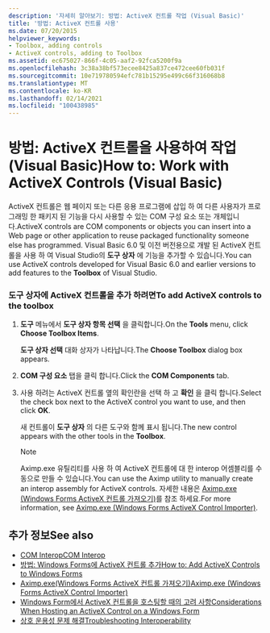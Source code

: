 ```yaml
---
description: '자세히 알아보기: 방법: ActiveX 컨트롤 작업 (Visual Basic)'
title: '방법: ActiveX 컨트롤 사용'
ms.date: 07/20/2015
helpviewer_keywords:
- Toolbox, adding controls
- ActiveX controls, adding to Toolbox
ms.assetid: ec675027-866f-4c05-aaf2-92fca5200f9a
ms.openlocfilehash: 3c38a38bf573ecee8425a837ce472cee60fb031f
ms.sourcegitcommit: 10e719780594efc781b15295e499c66f316068b8
ms.translationtype: MT
ms.contentlocale: ko-KR
ms.lasthandoff: 02/14/2021
ms.locfileid: "100438985"
---
```

# <a name="how-to-work-with-activex-controls-visual-basic"></a><span data-ttu-id="73bdd-103">방법: ActiveX 컨트롤을 사용하여 작업(Visual Basic)</span><span class="sxs-lookup"><span data-stu-id="73bdd-103">How to: Work with ActiveX Controls (Visual Basic)</span></span>

<span data-ttu-id="73bdd-104">ActiveX 컨트롤은 웹 페이지 또는 다른 응용 프로그램에 삽입 하 여 다른 사용자가 프로그래밍 한 패키지 된 기능을 다시 사용할 수 있는 COM 구성 요소 또는 개체입니다.</span><span class="sxs-lookup"><span data-stu-id="73bdd-104">ActiveX controls are COM components or objects you can insert into a Web page or other application to reuse packaged functionality someone else has programmed.</span></span> <span data-ttu-id="73bdd-105">Visual Basic 6.0 및 이전 버전용으로 개발 된 ActiveX 컨트롤을 사용 하 여 Visual Studio의 **도구 상자** 에 기능을 추가할 수 있습니다.</span><span class="sxs-lookup"><span data-stu-id="73bdd-105">You can use ActiveX controls developed for Visual Basic 6.0 and earlier versions to add features to the **Toolbox** of Visual Studio.</span></span>  
  
### <a name="to-add-activex-controls-to-the-toolbox"></a><span data-ttu-id="73bdd-106">도구 상자에 ActiveX 컨트롤을 추가 하려면</span><span class="sxs-lookup"><span data-stu-id="73bdd-106">To add ActiveX controls to the toolbox</span></span>  
  
1. <span data-ttu-id="73bdd-107">**도구** 메뉴에서 **도구 상자 항목 선택** 을 클릭합니다.</span><span class="sxs-lookup"><span data-stu-id="73bdd-107">On the **Tools** menu, click **Choose Toolbox Items**.</span></span>  
  
     <span data-ttu-id="73bdd-108">**도구 상자 선택** 대화 상자가 나타납니다.</span><span class="sxs-lookup"><span data-stu-id="73bdd-108">The **Choose Toolbox** dialog box appears.</span></span>  
  
2. <span data-ttu-id="73bdd-109">**COM 구성 요소** 탭을 클릭 합니다.</span><span class="sxs-lookup"><span data-stu-id="73bdd-109">Click the **COM Components** tab.</span></span>  
  
3. <span data-ttu-id="73bdd-110">사용 하려는 ActiveX 컨트롤 옆의 확인란을 선택 하 고 **확인** 을 클릭 합니다.</span><span class="sxs-lookup"><span data-stu-id="73bdd-110">Select the check box next to the ActiveX control you want to use, and then click **OK**.</span></span>  
  
     <span data-ttu-id="73bdd-111">새 컨트롤이 **도구 상자** 의 다른 도구와 함께 표시 됩니다.</span><span class="sxs-lookup"><span data-stu-id="73bdd-111">The new control appears with the other tools in the **Toolbox**.</span></span>  
  
    > [!NOTE]
    > <span data-ttu-id="73bdd-112">Aximp.exe 유틸리티를 사용 하 여 ActiveX 컨트롤에 대 한 interop 어셈블리를 수동으로 만들 수 있습니다.</span><span class="sxs-lookup"><span data-stu-id="73bdd-112">You can use the Aximp utility to manually create an interop assembly for ActiveX controls.</span></span> <span data-ttu-id="73bdd-113">자세한 내용은 [Aximp.exe (Windows Forms ActiveX 컨트롤 가져오기)](../../../framework/tools/aximp-exe-windows-forms-activex-control-importer.md)를 참조 하세요.</span><span class="sxs-lookup"><span data-stu-id="73bdd-113">For more information, see [Aximp.exe (Windows Forms ActiveX Control Importer)](../../../framework/tools/aximp-exe-windows-forms-activex-control-importer.md).</span></span>  
  
## <a name="see-also"></a><span data-ttu-id="73bdd-114">추가 정보</span><span class="sxs-lookup"><span data-stu-id="73bdd-114">See also</span></span>

- [<span data-ttu-id="73bdd-115">COM Interop</span><span class="sxs-lookup"><span data-stu-id="73bdd-115">COM Interop</span></span>](index.md)
- [<span data-ttu-id="73bdd-116">방법: Windows Forms에 ActiveX 컨트롤 추가</span><span class="sxs-lookup"><span data-stu-id="73bdd-116">How to: Add ActiveX Controls to Windows Forms</span></span>](/dotnet/desktop/winforms/controls/how-to-add-activex-controls-to-windows-forms)
- [<span data-ttu-id="73bdd-117">Aximp.exe(Windows Forms ActiveX 컨트롤 가져오기)</span><span class="sxs-lookup"><span data-stu-id="73bdd-117">Aximp.exe (Windows Forms ActiveX Control Importer)</span></span>](../../../framework/tools/aximp-exe-windows-forms-activex-control-importer.md)
- [<span data-ttu-id="73bdd-118">Windows Form에서 ActiveX 컨트롤을 호스팅할 때의 고려 사항</span><span class="sxs-lookup"><span data-stu-id="73bdd-118">Considerations When Hosting an ActiveX Control on a Windows Form</span></span>](/dotnet/desktop/winforms/controls/considerations-when-hosting-an-activex-control-on-a-windows-form)
- [<span data-ttu-id="73bdd-119">상호 운용성 문제 해결</span><span class="sxs-lookup"><span data-stu-id="73bdd-119">Troubleshooting Interoperability</span></span>](troubleshooting-interoperability.md)
